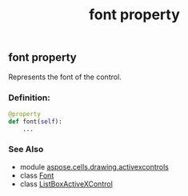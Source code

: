 ﻿---
title: font property
second_title: Aspose.Cells for Python via .NET API References
description: 
type: docs
weight: 100
url: /aspose.cells.drawing.activexcontrols/listboxactivexcontrol/font/
is_root: false
---

## font property


Represents the font of the control.
### Definition:
```python
@property
def font(self):
    ...
```

### See Also
* module [aspose.cells.drawing.activexcontrols](../../)
* class [Font](/cells/python-net/aspose.cells/font)
* class [ListBoxActiveXControl](/cells/python-net/aspose.cells.drawing.activexcontrols/listboxactivexcontrol)
